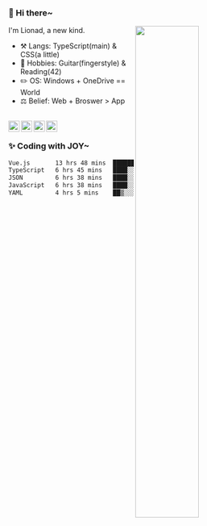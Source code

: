 ### 👋 Hi there~

[<img align="right" width="50%" src="https://github-readme-stats.vercel.app/api?username=Lionad-Morotar&show_icons=true">](https://metrics.lecoq.io/Lionad-Morotar?template=classic)

I'm Lionad, a new kind.

- ⚒️ Langs: TypeScript(main) & CSS(a little)
- 🎨 Hobbies: Guitar(fingerstyle) & Reading(42)
- ✏️ OS: Windows + OneDrive == World
- ⚖️ Belief: Web + Broswer > App

<br />

<a href="https://www.lionad.art">
  <img align="left" alt="lionad-art" width="22px" src="https://cdn.jsdelivr.net/npm/simple-icons@3.1.0/icons/wordpress.svg" />
</a>
<a href="#1806234223">
  <img align="left" alt="1806234223" width="22px" src="https://cdn.jsdelivr.net/npm/simple-icons@3.1.0/icons/tencentqq.svg" />
</a>
<a href="https://www.zhihu.com/people/Lionad">
  <img align="left" alt="132yse" width="22px" src="https://cdn.jsdelivr.net/npm/simple-icons@3.1.0/icons/zhihu.svg" />
</a>
<a href="https://github.com/Lionad-Morotar">
  <img align="left" alt="yisar" width="22px" src="https://cdn.jsdelivr.net/npm/simple-icons@3.1.0/icons/github.svg" />
</a>

<br />

### ✨ Coding with JOY~

<!--START_SECTION:waka-->

```txt
Vue.js       13 hrs 48 mins  ████████░░░░░░░░░░░░░░░░░   32.35 %
TypeScript   6 hrs 45 mins   ████░░░░░░░░░░░░░░░░░░░░░   15.82 %
JSON         6 hrs 38 mins   ████░░░░░░░░░░░░░░░░░░░░░   15.57 %
JavaScript   6 hrs 38 mins   ████░░░░░░░░░░░░░░░░░░░░░   15.56 %
YAML         4 hrs 5 mins    ██▒░░░░░░░░░░░░░░░░░░░░░░   09.56 %
```

<!--END_SECTION:waka-->
